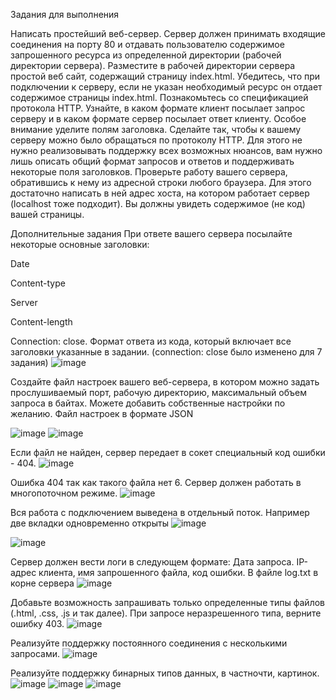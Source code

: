 Задания для выполнения

Написать простейший веб-сервер. Сервер должен принимать входящие соединения на порту 80 и отдавать пользователю содержимое запрошенного ресурса из определенной директории (рабочей директории сервера).
Разместите в рабочей директории сервера простой веб сайт, содержащий страницу index.html. Убедитесь, что при подключении к серверу, если не указан необходимый ресурс он отдает содержимое страницы index.html.
Познакомьтесь со спецификацией протокола HTTP. Узнайте, в каком формате клиент посылает запрос серверу и в каком формате сервер посылает ответ клиенту. Особое внимание уделите полям заголовка.
Сделайте так, чтобы к вашему серверу можно было обращаться по протоколу HTTP. Для этого не нужно реализовывать поддержку всех возможных нюансов, вам нужно лишь описать общий формат запросов и ответов и поддерживать некоторые поля заголовков.
Проверьте работу вашего сервера, обратившись к нему из адресной строки любого браузера. Для этого достаточно написать в ней адрес хоста, на котором работает сервер (localhost тоже подходит). Вы должны увидеть содержимое (не код) вашей страницы.

Дополнительные задания
При ответе вашего сервера посылайте некоторые основные заголовки:

Date

Content-type

Server

Content-length

Connection: close.
Формат ответа из кода, который включает все заголовки указанные в задании. (connection: close было изменено для 7 задания)
![image](https://user-images.githubusercontent.com/90453727/144664440-f5e44739-0520-4616-80cd-bf2da86b17fc.png)

Создайте файл настроек вашего веб-сервера, в котором можно задать прослушиваемый порт, рабочую директорию, максимальный объем запроса в байтах. Можете добавить собственные настройки по желанию. Файл настроек в формате JSON

![image](https://user-images.githubusercontent.com/90453727/144664373-f8d8e7aa-9163-4abf-9d66-103059a577cd.png)
![image](https://user-images.githubusercontent.com/90270843/146605309-a029371e-d7ed-4548-8ac2-66400fd9fe18.png)

Если файл не найден, сервер передает в сокет специальный код ошибки - 404.
![image](https://user-images.githubusercontent.com/90453727/144664536-fb9cf420-de3a-46a0-8b66-b922e6edd35f.png)

Ошибка 404 так как такого файла нет 6. Сервер должен работать в многопоточном режиме.
![image](https://user-images.githubusercontent.com/90453727/144664583-5fba9d45-6624-449a-8c89-6805f6bd789d.png)

Вся работа с подключением выведена в отдельный поток. Например две вкладки одновременно открыты
![image](https://user-images.githubusercontent.com/90270843/146605757-d99defb0-0182-489b-9b5c-a31a0ad5db0a.png)


![image](https://user-images.githubusercontent.com/90453727/144665004-53388dc9-609a-43e9-9cf1-e45ae0dbfef9.png)


Сервер должен вести логи в следующем формате: Дата запроса. IP-адрес клиента, имя запрошенного файла, код ошибки. В файле log.txt в корне сервера
![image](https://user-images.githubusercontent.com/90453727/144665118-9788d34e-b476-4425-b9c9-fefc10a9b9d9.png)


Добавьте возможность запрашивать только определенные типы файлов (.html, .css, .js и так далее). При запросе неразрешенного типа, верните ошибку 403.
![image](https://user-images.githubusercontent.com/90453727/144665134-7280c976-1516-40d1-99d1-3c93b7dda297.png)


Реализуйте поддержку постоянного соединения с несколькими запросами.
![image](https://user-images.githubusercontent.com/90453727/144665352-09c01e63-87fc-4a71-9512-b530cc496fc2.png)


Реализуйте поддержку бинарных типов данных, в частночти, картинок.
![image](https://user-images.githubusercontent.com/90270843/146606090-5b988f15-2f8c-4cb8-8f8e-d5b599bf5e71.png)
![image](https://user-images.githubusercontent.com/90270843/146606188-e5bb9830-8364-4450-826b-9a7de7fb2de4.png)
![image](https://user-images.githubusercontent.com/90270843/146606238-b62a002b-5ed3-4d4c-b42d-a39ffd142bb5.png)

